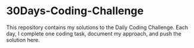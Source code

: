 # 30Days-Coding-Challenge
This repository contains my solutions to the Daily Coding Challenge. Each day, I complete one coding task, document my approach, and push the solution here.
